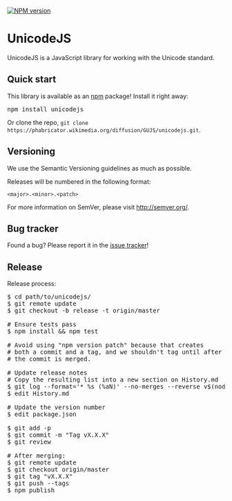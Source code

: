 [![NPM version](https://badge.fury.io/js/unicodejs.svg)](https://badge.fury.io/js/unicodejs)

UnicodeJS
=================

UnicodeJS is a JavaScript library for working with the Unicode standard.

Quick start
----------

This library is available as an [npm](https://npmjs.org/) package! Install it right away:
<pre lang="bash">
npm install unicodejs
</pre>

Or clone the repo, `git clone https://phabricator.wikimedia.org/diffusion/GUJS/unicodejs.git`.

Versioning
----------

We use the Semantic Versioning guidelines as much as possible.

Releases will be numbered in the following format:

`<major>.<minor>.<patch>`

For more information on SemVer, please visit http://semver.org/.

Bug tracker
-----------

Found a bug? Please report it in the [issue tracker](https://phabricator.wikimedia.org/maniphest/task/edit/form/1/?project=Utilities-UnicodeJS)!

Release
----------

Release process:
<pre lang="bash">
$ cd path/to/unicodejs/
$ git remote update
$ git checkout -b release -t origin/master

# Ensure tests pass
$ npm install && npm test

# Avoid using "npm version patch" because that creates
# both a commit and a tag, and we shouldn't tag until after
# the commit is merged.

# Update release notes
# Copy the resulting list into a new section on History.md
$ git log --format='* %s (%aN)' --no-merges --reverse v$(node -e 'console.log(JSON.parse(require("fs").readFileSync("package.json")).version);')...HEAD
$ edit History.md

# Update the version number
$ edit package.json

$ git add -p
$ git commit -m "Tag vX.X.X"
$ git review

# After merging:
$ git remote update
$ git checkout origin/master
$ git tag "vX.X.X"
$ git push --tags
$ npm publish
</pre>
